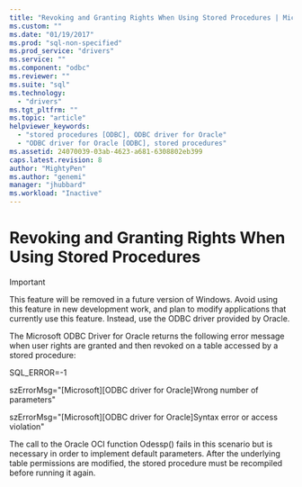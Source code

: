 ```yaml
---
title: "Revoking and Granting Rights When Using Stored Procedures | Microsoft Docs"
ms.custom: ""
ms.date: "01/19/2017"
ms.prod: "sql-non-specified"
ms.prod_service: "drivers"
ms.service: ""
ms.component: "odbc"
ms.reviewer: ""
ms.suite: "sql"
ms.technology: 
  - "drivers"
ms.tgt_pltfrm: ""
ms.topic: "article"
helpviewer_keywords: 
  - "stored procedures [ODBC], ODBC driver for Oracle"
  - "ODBC driver for Oracle [ODBC], stored procedures"
ms.assetid: 24070039-03ab-4623-a681-6308802eb399
caps.latest.revision: 8
author: "MightyPen"
ms.author: "genemi"
manager: "jhubbard"
ms.workload: "Inactive"
---
```

# Revoking and Granting Rights When Using Stored Procedures
> [!IMPORTANT]  
>  This feature will be removed in a future version of Windows. Avoid using this feature in new development work, and plan to modify applications that currently use this feature. Instead, use the ODBC driver provided by Oracle.  
  
 The Microsoft ODBC Driver for Oracle returns the following error message when user rights are granted and then revoked on a table accessed by a stored procedure:  
  
 SQL_ERROR=-1  
  
 szErrorMsg="[Microsoft][ODBC driver for Oracle]Wrong number of parameters"  
  
 szErrorMsg="[Microsoft][ODBC driver for Oracle]Syntax error or access violation"  
  
 The call to the Oracle OCI function Odessp() fails in this scenario but is necessary in order to implement default parameters. After the underlying table permissions are modified, the stored procedure must be recompiled before running it again.
